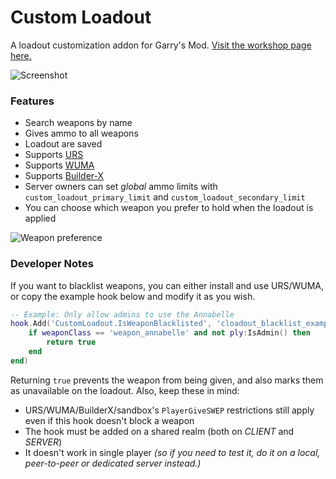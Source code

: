 # Custom Loadout
A loadout customization addon for Garry's Mod.
[Visit the workshop page here.](https://steamcommunity.com/sharedfiles/filedetails/?id=2675972006)

![Screenshot](https://i.imgur.com/xOT1vVf.png)

### Features

* Search weapons by name
* Gives ammo to all weapons
* Loadout are saved
* Supports [URS](https://steamcommunity.com/sharedfiles/filedetails/?id=112423325)
* Supports [WUMA](https://steamcommunity.com/sharedfiles/filedetails/?id=1117436840)
* Supports [Builder-X](https://www.gmodstore.com/market/view/builder-x)
* Server owners can set _global_ ammo limits with `custom_loadout_primary_limit` and `custom_loadout_secondary_limit`
* You can choose which weapon you prefer to hold when the loadout is applied

![Weapon preference](https://i.imgur.com/nWLbhs6.png)

### Developer Notes

If you want to blacklist weapons, you can either install and use URS/WUMA, or copy the example hook below and modify it as you wish.

```lua
-- Example: Only allow admins to use the Annabelle 
hook.Add('CustomLoadout.IsWeaponBlacklisted', 'cloadout_blacklist_example', function(ply, weaponClass)
    if weaponClass == 'weapon_annabelle' and not ply:IsAdmin() then
        return true
    end
end)
```

Returning `true` prevents the weapon from being given, and also marks them as unavailable on the loadout. Also, keep these in mind:

* URS/WUMA/BuilderX/sandbox's `PlayerGiveSWEP` restrictions still apply even if this hook doesn't block a weapon
* The hook must be added on a shared realm (both on _CLIENT_ and _SERVER_)
* It doesn't work in single player _(so if you need to test it, do it on a local, peer-to-peer or dedicated server instead.)_